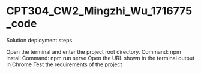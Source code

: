 # CPT304_CW2_Mingzhi_Wu_1716775_code

Solution deployment steps

Open the terminal and enter the project root directory.
Command: npm install
Command: npm run serve
Open the URL shown in the terminal output in Chrome
Test the requirements of the project
